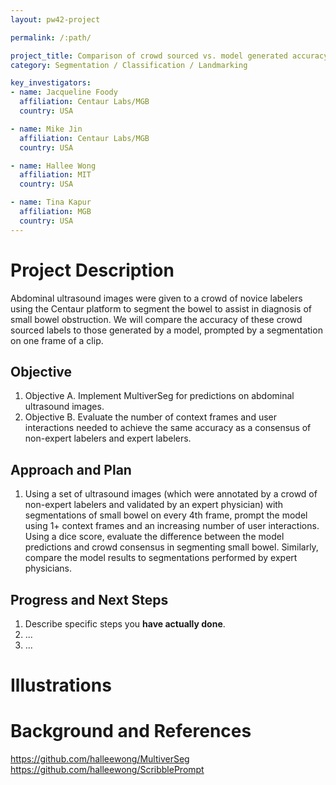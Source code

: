 ```yaml
---
layout: pw42-project

permalink: /:path/

project_title: Comparison of crowd sourced vs. model generated accuracy on abdominal ultrasound
category: Segmentation / Classification / Landmarking

key_investigators:
- name: Jacqueline Foody
  affiliation: Centaur Labs/MGB
  country: USA

- name: Mike Jin
  affiliation: Centaur Labs/MGB
  country: USA

- name: Hallee Wong
  affiliation: MIT
  country: USA

- name: Tina Kapur
  affiliation: MGB
  country: USA
---
```


# Project Description

Abdominal ultrasound images were given to a crowd of novice labelers using the Centaur platform to segment the bowel to assist in diagnosis of small bowel obstruction.
We will compare the accuracy of these crowd sourced labels to those generated by a model, prompted by a segmentation on one frame of a clip.

## Objective

<!-- Describe here WHAT you would like to achieve (what you will have as end result). -->

1. Objective A. Implement MultiverSeg for predictions on abdominal ultrasound images.
1. Objective B. Evaluate the number of context frames and user interactions needed to achieve the same accuracy as a consensus of non-expert labelers and expert labelers.

## Approach and Plan

<!-- Describe here HOW you would like to achieve the objectives stated above. -->

1. Using a set of ultrasound images (which were annotated by a crowd of non-expert labelers and validated by an expert physician) with segmentations of small bowel on every 4th frame, prompt the model using 1+ context frames and an increasing number of user interactions. Using a dice score, evaluate the difference between the model predictions and crowd consensus in segmenting small bowel. Similarly, compare the model results to segmentations performed by expert physicians.

## Progress and Next Steps

<!-- Update this section as you make progress, describing of what you have ACTUALLY DONE.
     If there are specific steps that you could not complete then you can describe them here, too. -->

1. Describe specific steps you **have actually done**.
1. ...
1. ...

# Illustrations

<!-- Add pictures and links to videos that demonstrate what has been accomplished.
![Description of picture](Example2.jpg)
![Some more images](Example2.jpg)
-->

# Background and References

https://github.com/halleewong/MultiverSeg
https://github.com/halleewong/ScribblePrompt
